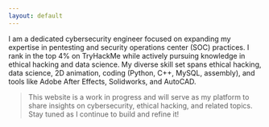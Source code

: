 ```yaml
---
layout: default
---
```


I am a dedicated cybersecurity engineer focused on expanding my expertise in pentesting and security operations center (SOC) practices. I rank in the top 4% on TryHackMe while actively pursuing knowledge in ethical hacking and data science. My diverse skill set spans ethical hacking, data science, 2D animation, coding (Python, C++, MySQL, assembly), and tools like Adobe After Effects, Solidworks, and AutoCAD. 

> This website is a work in progress and will serve as my platform to share insights on cybersecurity, ethical hacking, and related topics. Stay tuned as I continue to build and refine it!